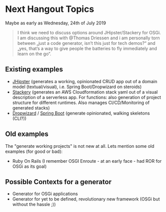 # Next Hangout Topics

Maybe as early as Wednesday, 24th of July 2019

> I think we need to discuss options around JHipster/Stackery for OSGi. I am discussing this with @Thomas Driessen and i am personally torn between „just a code generator, isn’t this just for tech demos?“ and „yes, that’s a way to give people the batteries to fly immediately and learn on the go“.

## Existing examples 

- [JHipster](https://www.jhipster.tech/) (generates a working, opinionated CRUD app out of a domain model (textual/visual), i.e. Spring Boot/Dropwizard on steroids)
- [Stackery](https://www.stackery.io/) (generates an AWS Cloudformation stack yaml out of a visual description of a serverless app. For functions: also generation of project structure for different runtimes. Also manages CI/CD/Monitoring of generated stacks)
- [Dropwizard](https://www.dropwizard.io/1.3.13/docs/) / [Spring Boot](https://spring.io/projects/spring-boot) (generate opinionated, walking skeletons (CLI?))

## Old examples
The "generate working projects" is not new at all. Lets mention some old examples (for good or bad):

- Ruby On Rails (I remember OSGI Enroute - at an early face - had ROR for OSGi as its goal)

## Possible Contexts for a generator

- Generator for OSGi applications
- Generator for yet to be defined, revolutionary new framework (OSGi but without the hassle ;))

